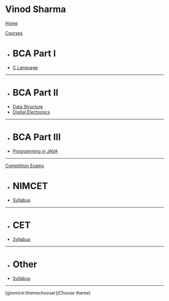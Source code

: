 # Vinod Sharma

[Home](index.md)

[Courses]()

  * # BCA Part I
  * [C Language](C/index.md) 
- - - -
  * # BCA Part II
  * [Data Structure](DSA/index.md)
  * [Digital Electronics](DE/index.md)
- - - -
  * # BCA Part III
  * [Programming in JAVA](Java/index.md)
- - - -
[Compitition Exams]()

  * # NIMCET
  * [Syllabus](Exam/NIMCET/index.md) 
- - - -
  * # CET
  * [Syllabus](Exam/CET/index.md) 

- - - -
  * # Other
  * [Syllabus](Exam/Other/index.md) 
- - - -

[gimmick:themechooser](Choose theme)